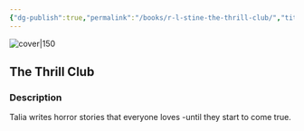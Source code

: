 ```yaml
---
{"dg-publish":true,"permalink":"/books/r-l-stine-the-thrill-club/","title":"\"The Thrill Club\"","tags":["horror","thriller","childrens"]}
---
```




![cover|150](http://books.google.com/books/content?id=hQONI55NRxsC&printsec=frontcover&img=1&zoom=1&edge=curl&source=gbs_api)

## The Thrill Club

### Description

Talia writes horror stories that everyone loves -until they start to come true.
```